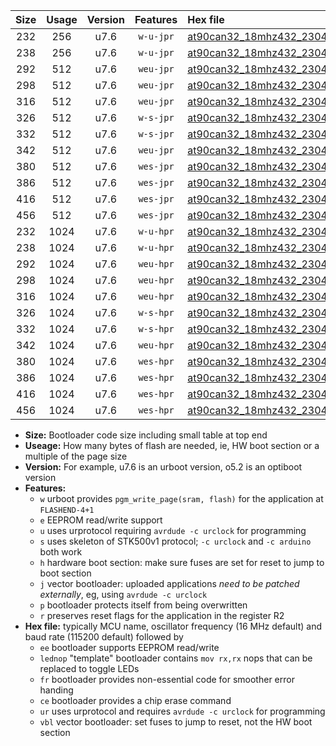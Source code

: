 |Size|Usage|Version|Features|Hex file|
|:-:|:-:|:-:|:-:|:--|
|232|256|u7.6|`w-u-jpr`|[at90can32_18mhz432_230400bps_ur_vbl.hex](https://raw.githubusercontent.com/stefanrueger/urboot/main/at90can32_18mhz432_230400bps_ur_vbl.hex)|
|238|256|u7.6|`w-u-jpr`|[at90can32_18mhz432_230400bps_lednop_ur_vbl.hex](https://raw.githubusercontent.com/stefanrueger/urboot/main/at90can32_18mhz432_230400bps_lednop_ur_vbl.hex)|
|292|512|u7.6|`weu-jpr`|[at90can32_18mhz432_230400bps_ee_ur_vbl.hex](https://raw.githubusercontent.com/stefanrueger/urboot/main/at90can32_18mhz432_230400bps_ee_ur_vbl.hex)|
|298|512|u7.6|`weu-jpr`|[at90can32_18mhz432_230400bps_ee_lednop_ur_vbl.hex](https://raw.githubusercontent.com/stefanrueger/urboot/main/at90can32_18mhz432_230400bps_ee_lednop_ur_vbl.hex)|
|316|512|u7.6|`weu-jpr`|[at90can32_18mhz432_230400bps_ee_lednop_fr_ur_vbl.hex](https://raw.githubusercontent.com/stefanrueger/urboot/main/at90can32_18mhz432_230400bps_ee_lednop_fr_ur_vbl.hex)|
|326|512|u7.6|`w-s-jpr`|[at90can32_18mhz432_230400bps_vbl.hex](https://raw.githubusercontent.com/stefanrueger/urboot/main/at90can32_18mhz432_230400bps_vbl.hex)|
|332|512|u7.6|`w-s-jpr`|[at90can32_18mhz432_230400bps_lednop_vbl.hex](https://raw.githubusercontent.com/stefanrueger/urboot/main/at90can32_18mhz432_230400bps_lednop_vbl.hex)|
|342|512|u7.6|`weu-jpr`|[at90can32_18mhz432_230400bps_ee_lednop_fr_ce_ur_vbl.hex](https://raw.githubusercontent.com/stefanrueger/urboot/main/at90can32_18mhz432_230400bps_ee_lednop_fr_ce_ur_vbl.hex)|
|380|512|u7.6|`wes-jpr`|[at90can32_18mhz432_230400bps_ee_vbl.hex](https://raw.githubusercontent.com/stefanrueger/urboot/main/at90can32_18mhz432_230400bps_ee_vbl.hex)|
|386|512|u7.6|`wes-jpr`|[at90can32_18mhz432_230400bps_ee_lednop_vbl.hex](https://raw.githubusercontent.com/stefanrueger/urboot/main/at90can32_18mhz432_230400bps_ee_lednop_vbl.hex)|
|416|512|u7.6|`wes-jpr`|[at90can32_18mhz432_230400bps_ee_lednop_fr_vbl.hex](https://raw.githubusercontent.com/stefanrueger/urboot/main/at90can32_18mhz432_230400bps_ee_lednop_fr_vbl.hex)|
|456|512|u7.6|`wes-jpr`|[at90can32_18mhz432_230400bps_ee_lednop_fr_ce_vbl.hex](https://raw.githubusercontent.com/stefanrueger/urboot/main/at90can32_18mhz432_230400bps_ee_lednop_fr_ce_vbl.hex)|
|232|1024|u7.6|`w-u-hpr`|[at90can32_18mhz432_230400bps_ur.hex](https://raw.githubusercontent.com/stefanrueger/urboot/main/at90can32_18mhz432_230400bps_ur.hex)|
|238|1024|u7.6|`w-u-hpr`|[at90can32_18mhz432_230400bps_lednop_ur.hex](https://raw.githubusercontent.com/stefanrueger/urboot/main/at90can32_18mhz432_230400bps_lednop_ur.hex)|
|292|1024|u7.6|`weu-hpr`|[at90can32_18mhz432_230400bps_ee_ur.hex](https://raw.githubusercontent.com/stefanrueger/urboot/main/at90can32_18mhz432_230400bps_ee_ur.hex)|
|298|1024|u7.6|`weu-hpr`|[at90can32_18mhz432_230400bps_ee_lednop_ur.hex](https://raw.githubusercontent.com/stefanrueger/urboot/main/at90can32_18mhz432_230400bps_ee_lednop_ur.hex)|
|316|1024|u7.6|`weu-hpr`|[at90can32_18mhz432_230400bps_ee_lednop_fr_ur.hex](https://raw.githubusercontent.com/stefanrueger/urboot/main/at90can32_18mhz432_230400bps_ee_lednop_fr_ur.hex)|
|326|1024|u7.6|`w-s-hpr`|[at90can32_18mhz432_230400bps.hex](https://raw.githubusercontent.com/stefanrueger/urboot/main/at90can32_18mhz432_230400bps.hex)|
|332|1024|u7.6|`w-s-hpr`|[at90can32_18mhz432_230400bps_lednop.hex](https://raw.githubusercontent.com/stefanrueger/urboot/main/at90can32_18mhz432_230400bps_lednop.hex)|
|342|1024|u7.6|`weu-hpr`|[at90can32_18mhz432_230400bps_ee_lednop_fr_ce_ur.hex](https://raw.githubusercontent.com/stefanrueger/urboot/main/at90can32_18mhz432_230400bps_ee_lednop_fr_ce_ur.hex)|
|380|1024|u7.6|`wes-hpr`|[at90can32_18mhz432_230400bps_ee.hex](https://raw.githubusercontent.com/stefanrueger/urboot/main/at90can32_18mhz432_230400bps_ee.hex)|
|386|1024|u7.6|`wes-hpr`|[at90can32_18mhz432_230400bps_ee_lednop.hex](https://raw.githubusercontent.com/stefanrueger/urboot/main/at90can32_18mhz432_230400bps_ee_lednop.hex)|
|416|1024|u7.6|`wes-hpr`|[at90can32_18mhz432_230400bps_ee_lednop_fr.hex](https://raw.githubusercontent.com/stefanrueger/urboot/main/at90can32_18mhz432_230400bps_ee_lednop_fr.hex)|
|456|1024|u7.6|`wes-hpr`|[at90can32_18mhz432_230400bps_ee_lednop_fr_ce.hex](https://raw.githubusercontent.com/stefanrueger/urboot/main/at90can32_18mhz432_230400bps_ee_lednop_fr_ce.hex)|

- **Size:** Bootloader code size including small table at top end
- **Useage:** How many bytes of flash are needed, ie, HW boot section or a multiple of the page size
- **Version:** For example, u7.6 is an urboot version, o5.2 is an optiboot version
- **Features:**
  + `w` urboot provides `pgm_write_page(sram, flash)` for the application at `FLASHEND-4+1`
  + `e` EEPROM read/write support
  + `u` uses urprotocol requiring `avrdude -c urclock` for programming
  + `s` uses skeleton of STK500v1 protocol; `-c urclock` and `-c arduino` both work
  + `h` hardware boot section: make sure fuses are set for reset to jump to boot section
  + `j` vector bootloader: uploaded applications *need to be patched externally*, eg, using `avrdude -c urclock`
  + `p` bootloader protects itself from being overwritten
  + `r` preserves reset flags for the application in the register R2
- **Hex file:** typically MCU name, oscillator frequency (16 MHz default) and baud rate (115200 default) followed by
  + `ee` bootloader supports EEPROM read/write
  + `lednop` "template" bootloader contains `mov rx,rx` nops that can be replaced to toggle LEDs
  + `fr` bootloader provides non-essential code for smoother error handing
  + `ce` bootloader provides a chip erase command
  + `ur` uses urprotocol and requires `avrdude -c urclock` for programming
  + `vbl` vector bootloader: set fuses to jump to reset, not the HW boot section
